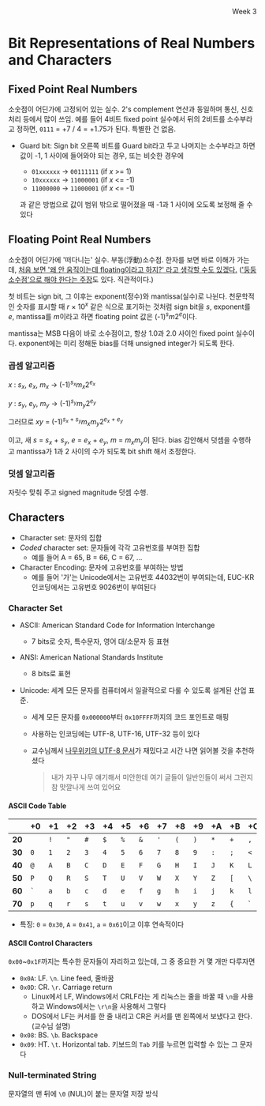 <p align=right>Week 3</p>

# Bit Representations of Real Numbers and Characters

## Fixed Point Real Numbers
소숫점이 어딘가에 고정되어 있는 실수. 2's complement 연산과 동일하며 통신, 신호처리 등에서 많이 쓰임.
예를 들어 4비트 fixed point 실수에서 뒤의 2비트를 소수부라고 정하면, `0111` = +7 / 4 = +1.75가 된다. 특별한 건 없음.

* Guard bit: Sign bit 오른쪽 비트를 Guard bit라고 두고 나머지는 소수부라고 하면 값이 -1, 1 사이에 들어와야 되는 경우, 또는 비슷한 경우에
  * `01xxxxxx` -> `00111111` (if *x* >= 1)
  * `10xxxxxx` -> `11000001` (if *x* <= -1)
  * `11000000` -> `11000001` (if *x* <= -1)  
  
  과 같은 방법으로 값이 범위 밖으로 떨어졌을 때 -1과 1 사이에 오도록 보정해 줄 수 있다
  
## Floating Point Real Numbers
소숫점이 어딘가에 '떠다니는' 실수. 부동(浮動)소수점. 한자를 보면 바로 이해가 가는데,
[처음 보면 '왜 안 움직이는데 floating이라고 하지?' 라고 생각할 수도 있겠다.](https://twitter.com/shiftpsh/status/1107791853246517248)
(['둥둥소수점'으로 해야 한다는 주장](https://twitter.com/RYUUSEIKANG/status/1107792169937494016)도 있다. 직관적이다.)

첫 비트는 sign bit, 그 이후는 exponent(정수)와 mantissa(실수)로 나뉜다. 천문학적인 숫자를 표시할 때 *r* × 10<sup>*x*</sup> 같은 식으로 표기하는 것처럼
sign bit을 *s*, exponent를 *e*, mantissa를 *m*이라고 하면 floating point 값은 (-1)<sup>*s*</sup>*m*2<sup>*e*</sup>이다.

mantissa는 MSB 다음이 바로 소수점이고, 항상 1.0과 2.0 사이인 fixed point 실수이다. exponent에는 미리 정해둔 bias를 더해 unsigned integer가 되도록 한다.

### 곱셈 알고리즘
*x* : *s*<sub>*x*</sub>, *e*<sub>*x*</sub>, *m*<sub>*x*</sub> -> (-1)<sup>*s*<sub>*x*</sub></sup>*m*<sub>*x*</sub>2<sup>*e*<sub>*x*</sub></sup>

*y* : *s*<sub>*y*</sub>, *e*<sub>*y*</sub>, *m*<sub>*y*</sub> -> (-1)<sup>*s*<sub>*y*</sub></sup>*m*<sub>*y*</sub>2<sup>*e*<sub>*y*</sub></sup>

그러므로 *xy* = (-1)<sup>*s*<sub>*x*</sub> + *s*<sub>*y*</sub></sup>*m*<sub>*x*</sub></sup>*m*<sub>*y*</sub>2<sup>*e*<sub>*x*</sub> + *e*<sub>*y*</sub></sup>

이고, 새 *s* = *s*<sub>*x*</sub> + *s*<sub>*y*</sub>, *e* = *e*<sub>*x*</sub> + *e*<sub>*y*</sub>, *m* = *m*<sub>*x*</sub></sup>*m*<sub>*y*</sub>이 된다.
bias 감안해서 덧셈을 수행하고 mantissa가 1과 2 사이의 수가 되도록 bit shift 해서 조정한다.

### 덧셈 알고리즘
자릿수 맞춰 주고 signed magnitude 덧셈 수행.

## Characters

* Character set: 문자의 집합
* *Coded* character set: 문자들에 각각 고유번호를 부여한 집합
  * 예를 들어 A = 65, B = 66, C = 67, ...
* Character Encoding: 문자에 고유번호를 부여하는 방법
  * 예를 들어 '가'는 Unicode에서는 고유번호 44032번이 부여되는데, EUC-KR 인코딩에서는 고유번호 9026번이 부여된다

### Character Set

* ASCII: American Standard Code for Information Interchange

  * 7 bits로 숫자, 특수문자, 영어 대/소문자 등 표현

* ANSI: American National Standards Institute

  * 8 bits로 표현

* Unicode: 세계 모든 문자를 컴퓨터에서 일괄적으로 다룰 수 있도록 설계된 산업 표준.

  * 세계 모든 문자를 `0x000000`부터 `0x10FFFF`까지의 코드 포인트로 매핑

  * 사용하는 인코딩에는 UTF-8, UTF-16, UTF-32 등이 있다

  * 교수님께서 [나무위키의 UTF-8 문서](https://namu.wiki/w/UTF-8)가 재밌다고 시간 나면 읽어볼 것을 추천하셨다

    > 내가 자꾸 나무 얘기해서 미안한데 여기 글들이 일반인들이 써서 그런지 참 맛깔나게 쓰여 있어요

#### ASCII Code Table

|        | +0      | +1   | +2   | +3   | +4   | +5   | +6   | +7   | +8   | +9   | +A   | +B   | +C   | +D   | +E   | +F   |
| ------ | ------- | ---- | ---- | ---- | ---- | ---- | ---- | ---- | ---- | ---- | ---- | ---- | ---- | ---- | ---- | ---- |
| **20** | ` `     | `!`  | `"`  | `#`  | `$`  | `%`  | `&`  | `'`  | `(`  | `)`  | `*`  | `+`  | `,`  | `-`  | `.`  | `/`  |
| **30** | `0`     | `1`  | `2`  | `3`  | `4`  | `5`  | `6`  | `7`  | `8`  | `9`  | `:`  | `;`  | `<`  | `=`  | `>`  | `?`  |
| **40** | `@`     | `A`  | `B`  | `C`  | `D`  | `E`  | `F`  | `G`  | `H`  | `I`  | `J`  | `K`  | `L`  | `M`  | `N`  | `O`  |
| **50** | `P`     | `Q`  | `R`  | `S`  | `T`  | `U`  | `V`  | `W`  | `X`  | `Y`  | `Z`  | `[`  | `\`  | `]`  | `^`  | _    |
| **60** | `` ` `` | `a`  | `b`  | `c`  | `d`  | `e`  | `f`  | `g`  | `h`  | `i`  | `j`  | `k`  | `l`  | `m`  | `n`  | `o`  |
| **70** | `p`     | `q`  | `r`  | `s`  | `t`  | `u`  | `v`  | `w`  | `x`  | `y`  | `z`  | `{`  | `|`  | `}`  | `~`  |      |

* 특징: `0` = `0x30`, `A` = `0x41`, `a` = `0x61`이고 이후 연속적이다

#### ASCII Control Characters

`0x00`~`0x1F`까지는 특수한 문자들이 자리하고 있는데, 그 중 중요한 거 몇 개만 다루자면

* `0x0A`: LF. `\n`. Line feed, 줄바꿈
* `0x0D`: CR. `\r`. Carriage return
  * Linux에서 LF, Windows에서 CRLF라는 게 리눅스는 줄을 바꿀 때 `\n`을 사용하고 Windows에서는 `\r\n`을 사용해서 그렇다
  * DOS에서 LF는 커서를 한 줄 내리고 CR은 커서를 맨 왼쪽에서 보냈다고 한다. (교수님 설명)
* `0x08`: BS. `\b`. Backspace
* `0x09`: HT. `\t`. Horizontal tab. 키보드의 `Tab` 키를 누르면 입력할 수 있는 그 문자다

### Null-terminated String

문자열의 맨 뒤에 `\0` (NUL)이 붙는 문자열 저장 방식